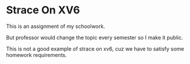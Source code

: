 # Strace On XV6

This is an assignment of my schoolwork.

But professor would change the topic every semester so I make it public.

This is not a good example of strace on xv6, cuz we have to satisfy some homework requirements.


